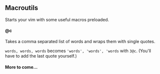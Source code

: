 ## Macroutils

Starts your vim with some useful macros preloaded.

#### @c

Takes a comma separated list of words and wraps them with single quotes.

`words, words, words` becomes `'words', 'words', 'words` with `3@c`.  (You'll have to add the last quote yourself.)


#### More to come...
